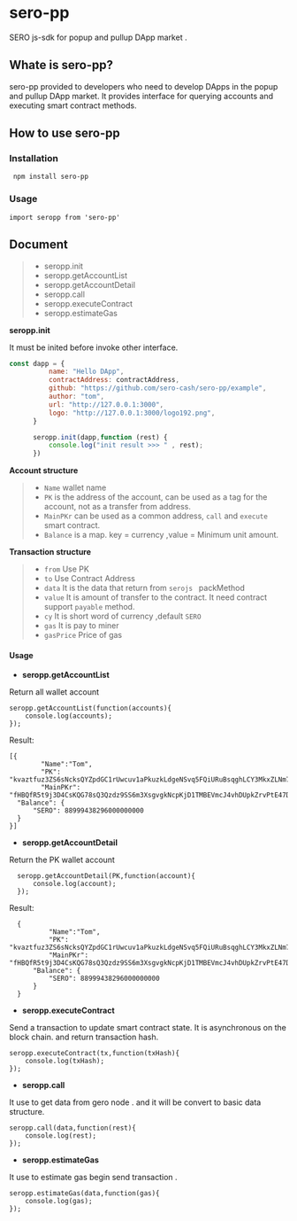 # sero-pp
  
  SERO js-sdk for popup and pullup DApp market .
  
  ## Whate is sero-pp?
  
  sero-pp provided to developers who need to develop DApps in the popup and pullup DApp market. It provides interface for querying accounts and executing smart contract methods.
  
  ## How to use sero-pp
  
  ### Installation
  
  ```
   npm install sero-pp
  ```
  
  ### Usage
  
  ``` 
  import seropp from 'sero-pp'
  ```
  
  ## Document
  
>- seropp.init
>- seropp.getAccountList
>- seropp.getAccountDetail
>- seropp.call
>- seropp.executeContract
>- seropp.estimateGas
 
**seropp.init**

  It must be inited before invoke other interface.
  
  ```javascript
const dapp = {
            name: "Hello DApp",
            contractAddress: contractAddress,
            github: "https://github.com/sero-cash/sero-pp/example",
            author: "tom",
            url: "http://127.0.0.1:3000",
            logo: "http://127.0.0.1:3000/logo192.png",
        }

        seropp.init(dapp,function (rest) {
            console.log("init result >>> " , rest);
        })
```


  
  **Account structure**
  
  >- `Name` wallet name
  >- `PK` is the address of the account, can be used as a tag for the account, not as a transfer from address.
  >- `MainPKr` can be used as a common address, `call` and `execute` smart contract.
  >- `Balance` is a map. key = currency ,value = Minimum unit amount. 
  
  **Transaction structure**
  
  >- `from` Use PK 
  >- `to`  Use Contract Address
  >- `data`  It is the data that return from `serojs ` packMethod 
  >- `value` It is amount of transfer to the contract.  It need contract support `payable` method.
  >- `cy` It is short word of currency ,default `SERO`
  >- `gas` It is pay to miner
  >- `gasPrice` Price of gas

  #### Usage
  
  - **seropp.getAccountList**
  
Return all wallet account

  ```
  seropp.getAccountList(function(accounts){
      console.log(accounts);
  });
  ```

  Result: 
  ```
  [{
          "Name":"Tom",
          "PK": "kvaztfuz3ZS6sNcksQYZpdGC1rUwcuv1aPkuzkLdgeNSvq5FQiURuBsqghLCY3MkxZLNm7WQ9yV2ib2UWoRpJys",
          "MainPKr": "fHBQfR5t9j3D4CsKQG78sQ3Qzdz9SS6m3XsgvgkNcpKjD1TMBEVmcJ4vhDUpkZrvPtE47DnzxRjz4Gk7xMaGZfxstnMeBjZF1dWeQaC3dxLrPPa4wQoGdXeJuihdTKwxf5K",
  	"Balance": {
  		"SERO": 88999438296000000000
  	}
  }]
  ```

  - **seropp.getAccountDetail**
  
Return the PK wallet account

  
  ```
    seropp.getAccountDetail(PK,function(account){
        console.log(account);
    });
  ```
  
  Result: 
    
  ```
    {
            "Name":"Tom",
            "PK": "kvaztfuz3ZS6sNcksQYZpdGC1rUwcuv1aPkuzkLdgeNSvq5FQiURuBsqghLCY3MkxZLNm7WQ9yV2ib2UWoRpJys",
            "MainPKr": "fHBQfR5t9j3D4CsKQG78sQ3Qzdz9SS6m3XsgvgkNcpKjD1TMBEVmcJ4vhDUpkZrvPtE47DnzxRjz4Gk7xMaGZfxstnMeBjZF1dWeQaC3dxLrPPa4wQoGdXeJuihdTKwxf5K",
    	"Balance": {
    		"SERO": 88999438296000000000
    	}
    }
  ```

  - **seropp.executeContract**
  
Send a transaction to update smart contract state. It is asynchronous on the block chain. and return transaction hash.  

  ```
  seropp.executeContract(tx,function(txHash){
      console.log(txHash);
  });
  ```
  
  - **seropp.call**
  
It use to get data from gero node . and it will be convert to basic data structure.
  ```
  seropp.call(data,function(rest){
      console.log(rest);
  });
  ```
  
  - **seropp.estimateGas**
  
It use to estimate gas begin send transaction .

  ```
  seropp.estimateGas(data,function(gas){
      console.log(gas);
  });
  ```
